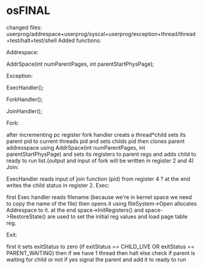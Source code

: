 # osFINAL
changed files:
userprog/addrespace+userprog/syscal+userprog/exception+thread/thread+test/halt+test/shell
Added functions:

Addrespace:

  AddrSpace(int numParentPages, int parentStartPhysPage);

Exception:

  ExecHandler();

  ForkHandler();
  
  JoinHandler();

Fork:

  after incrementing pc register fork handler creats a thread*child sets its parent pid to current threads pid and sets childs pid
  then clones parent addresspace using AddrSpace(int numParentPages, int parentStartPhysPage) and sets its registers to parent regs and adds child to ready to run list.(output and input of fork will be written in register 2 and 4)
Join:

  ExecHandler reads input of join function (pid) from register 4 ?
  at the end writes the child status in register 2.
Exec:

  first Exec handler reads filename (because we're in kernel space we need to copy the name of the file) then opens it using fileSystem->Open allocates Addrespace to it. at the end space->InitRegisters() and space->RestoreState() are used to set the initial reg values and load page table reg.
  
Exit:

  first it sets exitStatus to zero (if exitStatus == CHILD_LIVE OR exitStatus == PARENT_WAITING) then if we have 1 thread then halt else check if parent is waiting for child or not if yes signal the parent and add it to ready to run
